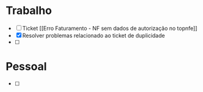 
# Trabalho

- [ ] Ticket [[Erro Faturamento - NF sem dados de autorização no topnfe]]
- [x] Resolver problemas relacionado ao ticket de duplicidade
- [ ] 

# Pessoal

- [ ] 
